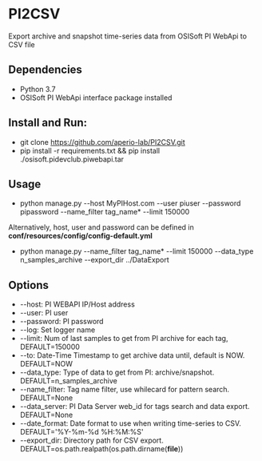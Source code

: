 # PI2CSV
 Export archive and snapshot time-series data from OSISoft PI WebApi to CSV file

## Dependencies
* Python 3.7
* OSISoft PI WebApi interface package installed

## Install and Run:
* git clone https://github.com/aperio-lab/PI2CSV.git
* pip install -r requirements.txt && pip install ./osisoft.pidevclub.piwebapi.tar

## Usage
* python manage.py --host MyPIHost.com --user piuser --password pipassword --name_filter tag_name\* --limit 150000 

Alternatively, host, user and password can be defined in **conf/resources/config/config-default.yml**
* python manage.py --name_filter tag_name\* --limit 150000 --data_type n_samples_archive --export_dir ../DataExport


## Options
* --host: PI WEBAPI IP/Host address
* --user: PI user
* --password: PI password
* --log: Set logger name
* --limit: Num of last samples to get from PI archive for each tag, DEFAULT=150000
* --to: Date-Time Timestamp to get archive data until, default is NOW. DEFAULT=NOW
* --data_type: Type of data to get from PI: archive/snapshot. DEFAULT=n_samples_archive
* --name_filter: Tag name filter, use whilecard for pattern search. DEFAULT=None
* --data_server: PI Data Server web_id for tags search and data export. DEFAULT=None
* --date_format: Date format to use when writing time-series to CSV. DEFAULT='%Y-%m-%d %H:%M:%S'
* --export_dir: Directory path for CSV export. DEFAULT=os.path.realpath(os.path.dirname(__file__))
